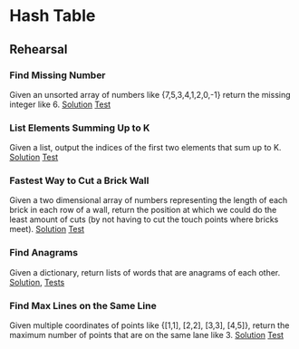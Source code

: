 # Hash Table

## Rehearsal

### Find Missing Number

Given an unsorted array of numbers like {7,5,3,4,1,2,0,-1} return the missing integer like 6. [Solution](missing_number.go) [Test](missing_number.go)

### List Elements Summing Up to K

Given a list, output the indices of the first two elements that sum up to K. [Solution](sum_up_to_k.go) [Test](sum_up_to_k_test.go)

### Fastest Way to Cut a Brick Wall

Given a two dimensional array of numbers representing the length of each brick in each row of a wall, return the position at which we could do the least amount of cuts (by not having to cut the touch points where bricks meet). [Solution](cut_brick_wall.go) [Test](cut_brick_wall_test.go)

### Find Anagrams

Given a dictionary, return lists of words that are anagrams of each other. [Solution](find_anagrams.go), [Tests](find_anagrams_test.go)

### Find Max Lines on the Same Line

Given multiple coordinates of points like {[1,1], [2,2], [3,3], [4,5]}, return the maximum number of points that are on the same lane like 3. [Solution](max_lines_on_line.go) [Test](max_lines_on_line_test.go)

